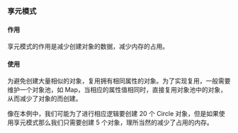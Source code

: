 ### 享元模式

#### 作用



享元模式的作用是减少创建对象的数据，减少内存的占用。



#### 使用


为避免创建大量相似的对象，复用拥有相同属性的对象。为了实现复用，一般需要维护一个对象池，如 Map，当相应的属性值相同时，直接复用对象池中的对象，从而减少了对象的而创建。

像在本例中，我们可能为了进行相应逻辑要创建 20 个 Circle 对象，但是如果使用享元模式那么我们只需要创建 5 个对象，理所当然的减少了占用的内存。